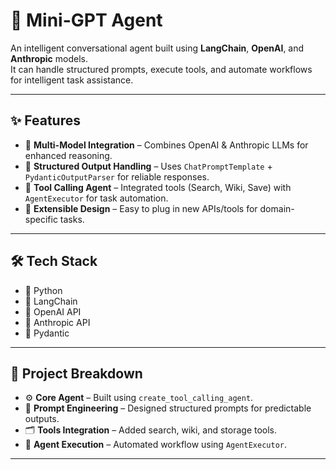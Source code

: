# 🚀 Mini-GPT Agent

An intelligent conversational agent built using **LangChain**, **OpenAI**, and **Anthropic** models.  
It can handle structured prompts, execute tools, and automate workflows for intelligent task assistance.  

---

## ✨ Features
- 🔹 **Multi-Model Integration** – Combines OpenAI & Anthropic LLMs for enhanced reasoning.  
- 🔹 **Structured Output Handling** – Uses `ChatPromptTemplate` + `PydanticOutputParser` for reliable responses.  
- 🔹 **Tool Calling Agent** – Integrated tools (Search, Wiki, Save) with `AgentExecutor` for task automation.  
- 🔹 **Extensible Design** – Easy to plug in new APIs/tools for domain-specific tasks.  

---

## 🛠️ Tech Stack
- 🐍 Python  
- 🔗 LangChain  
- 🤖 OpenAI API  
- 🧠 Anthropic API  
- 📝 Pydantic  

---

## 📂 Project Breakdown
- ⚙️ **Core Agent** – Built using `create_tool_calling_agent`.  
- 🧩 **Prompt Engineering** – Designed structured prompts for predictable outputs.  
- 🗂️ **Tools Integration** – Added search, wiki, and storage tools.  
- 🤖 **Agent Execution** – Automated workflow using `AgentExecutor`.  

---
